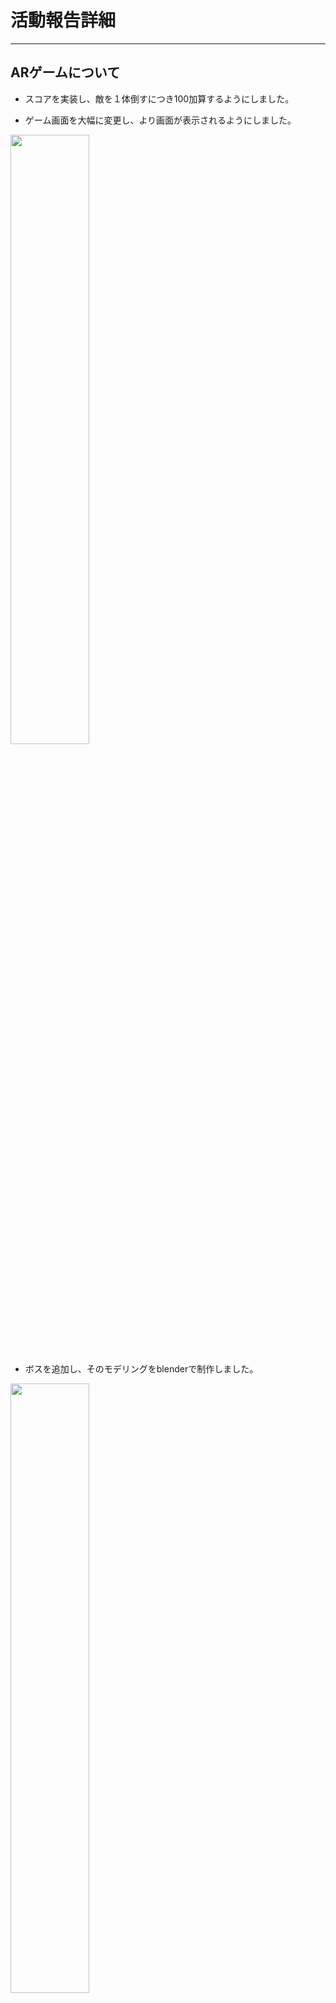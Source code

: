 # 活動報告詳細

---

## ARゲームについて

* スコアを実装し、敵を１体倒すにつき100加算するようにしました。

* ゲーム画面を大幅に変更し、より画面が表示されるようにしました。

<img src="https://sr20586.github.io/image-10.png" width="50%">

* ボスを追加し、そのモデリングをblenderで制作しました。

<img src="https://sr20586.github.io/image-11.png" width="50%">

* 通常の敵にはblenderでアニメーションを勉強という名目で追加しました。

<img src="https://sr20586.github.io/image-9.png" width="50%">

## github desktopについてのパワポ

<img src="https://sr20586.github.io/image-1.png" width="50%">

* １，２年を対象としたgithub desktopを用いてunityのバージョン管理の方法を記したものです。近々講習をやりたいと思っています。

### 予定

|１年生|２年生|
|------|-----|
|まだgitを知らない人もいるかもしれないので  githubとはというところから丁寧に説明する|最初からgithub desktopをインストールさせる|
|未定|未定|

## Meta Questのunity使い方ガイド

<img src="https://sr20586.github.io/image-6.png" width="50%">

* これは未完成でこれをそのまま実行してもうまくいきません。新しく作り直します。

## adb環境の導入方法のパワポ

<img src="https://sr20586.github.io/image-7.png" width="50%">

* Meta Questでunityのゲームを作る際に必要になる作業なので別にまとめました。

## 新ゲームの草案（ストーリーのみ）

<img src="https://sr20586.github.io/image-8.png" width="50%">

* 一応、ストーリーRPGにする予定でいます。

## 体験入部についてのあれこれ

### パワポ

<img src="https://sr20586.github.io/image-2.png" width="50%">

* あんまり時間かけて作ってない物なので、アドリブのところがいくつもありました。

### 代役の台本

<img src="https://sr20586.github.io/image-3.png" width="50%">

* 体験入部の最終日に来れなくなったので、代役のために資料に則った台本を作りました。

## まとめ

この１か月間いろいろとやってきましたが、unityよりもパワポやワードといったことに時間を割いてしまっていたため、次からはunityに切り替えていきたい。~~あと企画書書かないとね~~

## ソースコード

[markdown sourthcode](https://github.com/SR20586/SR20586.github.io)

### 書類のダウンロード先

[katudou_file](https://github.com/SR20586/katudou_file)
